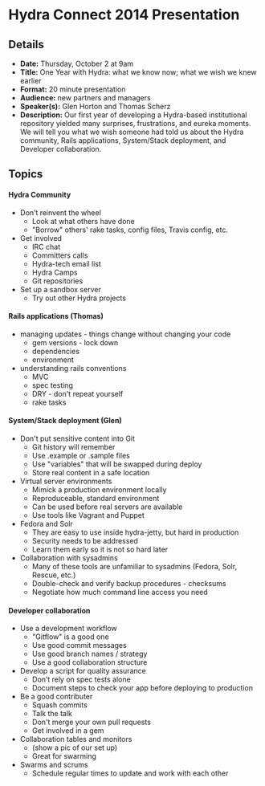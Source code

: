 Hydra Connect 2014 Presentation
===============================

## Details

* **Date:** Thursday, October 2 at 9am
* **Title:** One Year with Hydra: what we know now; what we wish we knew earlier
* **Format:** 20 minute presentation
* **Audience:** new partners and managers
* **Speaker(s):**  Glen Horton and Thomas Scherz
* **Description:** Our first year of developing a Hydra-based institutional repository yielded many surprises, frustrations, and eureka moments.  We will tell you what we wish someone had told us about the Hydra community, Rails applications, System/Stack deployment, and Developer collaboration.  

## Topics

#### Hydra Community
* Don’t reinvent the wheel
    * Look at what others have done
    * "Borrow" others' rake tasks, config files, Travis config, etc.
* Get involved
   * IRC chat
   * Committers calls
   * Hydra-tech email list
   * Hydra Camps
   * Git repositories
* Set up a sandbox server
    * Try out other Hydra projects

#### Rails applications (Thomas)
* managing updates - things change without changing your code
    * gem versions - lock down
    * dependencies
    * environment
* understanding rails conventions
    * MVC
    * spec testing
    * DRY - don't repeat yourself
    * rake tasks

#### System/Stack deployment (Glen)
* Don't put sensitive content into Git
    * Git history will remember
    * Use .example or .sample files
    * Use "variables" that will be swapped during deploy
    * Store real content in a safe location
* Virtual server environments
    * Mimick a production environment locally
    * Reproduceable, standard environment
    * Can be used before real servers are available
    * Use tools like Vagrant and Puppet
* Fedora and Solr
    * They are easy to use inside hydra-jetty, but hard in production
    * Security needs to be addressed
    * Learn them early so it is not so hard later
* Collaboration with sysadmins
    * Many of these tools are unfamiliar to sysadmins (Fedora, Solr, Rescue, etc.)
    * Double-check and verify backup procedures - checksums
    * Negotiate how much command line access you need

#### Developer collaboration
* Use a development workflow
    * "Gitflow" is a good one
    * Use good commit messages
    * Use good branch names / strategy
    * Use a good collaboration structure
* Develop a script for quality assurance
    * Don’t rely on spec tests alone
    * Document steps to check your app before deploying to production
* Be a good contributer
    * Squash commits
    * Talk the talk
    * Don't merge your own pull requests
    * Get involved in a gem
* Collaboration tables and monitors
    * (show a pic of our set up)
    * Great for swarming
* Swarms and scrums
    * Schedule regular times to update and work with each other
